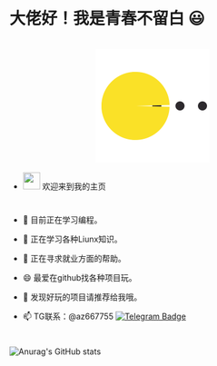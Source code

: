 # 大佬好！我是青春不留白 😃
<div align="center">
	<br>
	<img src="https://raw.githubusercontent.com/Aniket965/Aniket965/master/pacman.svg?sanitize=true" width="200" height="200">
</div>

 - <img src="https://media0.giphy.com/media/pylpD8AoQCf3CQ1oO2/giphy.gif" width=30 height=30>  欢迎来到我的主页<br>

#

- 🌱  目前正在学习编程。                        
- 👯  正在学习各种Liunx知识。                  
- 🤔  正在寻求就业方面的帮助。
- 😄  最爱在github找各种项目玩。                
- 💬  发现好玩的项目请推荐给我哦。                  
- 📫  TG联系：@az667755 [![Telegram Badge](https://img.shields.io/badge/-听雨_Ansari-2399ff?style=flat-square&logo=Telegram&logoColor=white&link=https://t.me/az667755/)](https://t.me/az667755)
  
  #
![Anurag's GitHub stats](https://github-readme-stats.vercel.app/api?username=taotao1058&show_icons=true&bg_color=00000000&locale=cn&hide=prs)
